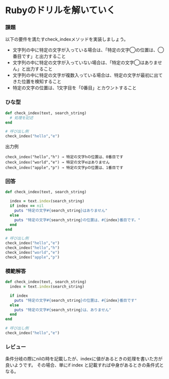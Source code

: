 # Rubyのドリルを解いていく
### 課題
以下の要件を満たすcheck_indexメソッドを実装しましょう。

- 文字列の中に特定の文字が入っている場合は、「特定の文字◯の位置は、◯番目です」と出力すること
- 文字列の中に特定の文字が入っていない場合は、「特定の文字◯はありません」と出力すること
- 文字列の中に特定の文字が複数入っている場合は、特定の文字が最初に出てきた位置を検知すること
- 特定の文字の位置は、1文字目を「0番目」とカウントすること

### ひな型
```ruby
def check_index(text, search_string)
  # 処理を記述
end

# 呼び出し例
check_index("hello","e")
```
出力例
```
check_index("hello","h") → 特定の文字hの位置は、0番目です
check_index("world","e") → 特定の文字eはありません
check_index("apple","p") → 特定の文字pの位置は、1番目です
```
### 回答
```ruby
def check_index(text, search_string)

  index = text.index(search_string)
  if index == nil
    puts "特定の文字#{search_string}はありません"
  else
    puts "特定の文字#{search_string}の位置は、#{index}番目です。"
  end
end

# 呼び出し例
check_index("hello","e")
check_index("hello","h") 
check_index("world","e")
check_index("apple","p") 

```

### 模範解答
```ruby
def check_index(text, search_string)
  index = text.index(search_string)

  if index
    puts "特定の文字#{search_string}の位置は、#{index}番目です"
  else
    puts "特定の文字#{search_string}は、ありません"
  end
end

# 呼び出し例
check_index("hello","e")
```
### レビュー
条件分岐の際にnilの時を記載したが、indexに値があるときの処理を書いた方が良いようです。
その場合、単にif index と記載すれば中身があるときの条件式となる。

